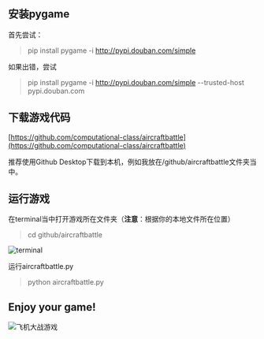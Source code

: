 ## 安装pygame
首先尝试：
> pip install pygame -i http://pypi.douban.com/simple

如果出错，尝试
> pip install pygame -i http://pypi.douban.com/simple --trusted-host pypi.douban.com

## 下载游戏代码

[https://github.com/computational-class/aircraftbattle](https://github.com/computational-class/aircraftbattle)

推荐使用Github Desktop下载到本机，例如我放在/github/aircraftbattle文件夹当中。

## 运行游戏

在terminal当中打开游戏所在文件夹（**注意**：根据你的本地文件所在位置）

> cd github/aircraftbattle


![terminal](https://upload-images.jianshu.io/upload_images/38934-3b6a7888d729c946.png?imageMogr2/auto-orient/strip%7CimageView2/2/w/1240)

运行aircraftbattle.py

> python aircraftbattle.py

## Enjoy your game!

![飞机大战游戏](https://upload-images.jianshu.io/upload_images/38934-2b63fcfc01978124.png?imageMogr2/auto-orient/strip%7CimageView2/2/w/1240)


